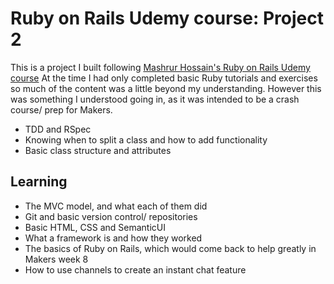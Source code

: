 # Ruby on Rails Udemy course: Project 2
This is a project I built following [Mashrur Hossain's Ruby on Rails Udemy course](https://www.udemy.com/course/the-complete-ruby-on-rails-developer-course/)
At the time I had only completed basic Ruby tutorials and exercises so much of the content was a little beyond my understanding. 
However this was something I understood going in, as it was intended to be a crash course/ prep for Makers.

* TDD and RSpec
* Knowing when to split a class and how to add functionality
* Basic class structure and attributes


Learning
-----
* The MVC model, and what each of them did
* Git and basic version control/ repositories
* Basic HTML, CSS and SemanticUI
* What a framework is and how they worked
* The basics of Ruby on Rails, which would come back to help greatly in Makers week 8
* How to use channels to create an instant chat feature


